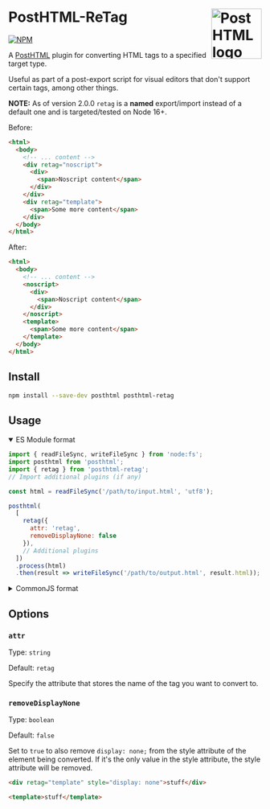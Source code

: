 # PostHTML-ReTag [<img align="right" height="100" title="PostHTML logo" src="https://posthtml.github.io/posthtml/logo.svg">](https://github.com/posthtml/posthtml)

[![NPM][npm]][npm-url]

A [PostHTML](https://github.com/posthtml/posthtml) plugin for converting HTML tags to a specified target type.

Useful as part of a post-export script for visual editors that don't support certain tags, among other things.

**NOTE:** As of version 2.0.0 `retag` is a **named** export/import instead of a default one and is targeted/tested on Node 16+.

Before:

```html
<html>
  <body>
    <!-- ... content -->
    <div retag="noscript">
      <div>
        <span>Noscript content</span>
      </div>
    </div>
    <div retag="template">
      <span>Some more content</span>
    </div>
  </body>
</html>
```

After:

``` html
<html>
  <body>
    <!-- ... content -->
    <noscript>
      <div>
        <span>Noscript content</span>
      </div>
    </noscript>
    <template>
      <span>Some more content</span>
    </template>
  </body>
</html>
```

## Install

```bash
npm install --save-dev posthtml posthtml-retag
```

## Usage

<details open><summary>ES Module format</summary>

``` js
import { readFileSync, writeFileSync } from 'node:fs';
import posthtml from 'posthtml';
import { retag } from 'posthtml-retag';
// Import additional plugins (if any)

const html = readFileSync('/path/to/input.html', 'utf8');

posthtml(
  [
    retag({
      attr: 'retag',
      removeDisplayNone: false
    }),
    // Additional plugins
  ])
  .process(html)
  .then(result => writeFileSync('/path/to/output.html', result.html));
```
</details>

<details><summary>CommonJS format</summary>

``` js
const { readFileSync, writeFileSync } = require('node:fs');
const posthtml = require('posthtml');
const { retag } = require('posthtml-retag');
// Import additional plugins (if any)

const html = readFileSync('/path/to/input.html', 'utf8');

posthtml(
  [
    retag({
      attr: 'retag',
      removeDisplayNone: false
    }),
    // Additional plugins
  ])
  .process(html)
  .then(result => writeFileSync('/path/to/output.html', result.html));
```
</details>

## Options

### `attr`

Type: `string`

Default: `retag`

Specify the attribute that stores the name of the tag you want to convert to.

### `removeDisplayNone`

Type: `boolean`

Default: `false`

Set to `true` to also remove `display: none;` from the style attribute of the element being converted. If it's the only value in the style attribute, the style attribute will be removed.

```html
<div retag="template" style="display: none">stuff</div>
```

```html
<template>stuff</template>
```

[npm]: https://img.shields.io/npm/v/posthtml-retag.svg
[npm-url]: https://npmjs.com/package/posthtml-retag
